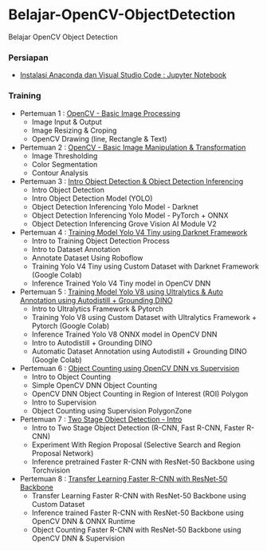# Belajar-OpenCV-ObjectDetection
Belajar OpenCV Object Detection

### Persiapan
- [Instalasi Anaconda dan Visual Studio Code : Jupyter Notebook](https://github.com/Muhammad-Yunus/Belajar-OpenCV-ObjectDetection/blob/main/Pengenalan%20Anaconda%20Dan%20VS%20Code%20Jupyter%20Notebook.pptx)


### Training
- Pertemuan 1 : [OpenCV - Basic Image Processing](https://github.com/Muhammad-Yunus/Belajar-OpenCV-ObjectDetection/tree/main/Pertemuan%201)
	- Image Input & Output
	- Image Resizing & Croping
	- OpenCV Drawing (line, Rectangle & Text)
- Pertemuan 2 : [OpenCV - Basic Image Manipulation & Transformation](https://github.com/Muhammad-Yunus/Belajar-OpenCV-ObjectDetection/tree/main/Pertemuan%202)
	- Image Thresholding
	- Color Segmentation
	- Contour Analysis
- Pertemuan 3 : [Intro Object Detection & Object Detection Inferencing](https://github.com/Muhammad-Yunus/Belajar-OpenCV-ObjectDetection/tree/main/Pertemuan%203)
	- Intro Object Detection
	- Intro Object Detection Model (YOLO)
	- Object Detection Inferencing Yolo Model - Darknet
	- Object Detection Inferencing Yolo Model - PyTorch + ONNX
	- Object Detection Inferencing Grove Vision AI Module V2
- Pertemuan 4 : [Training Model Yolo V4 Tiny using Darknet Framework](https://github.com/Muhammad-Yunus/Belajar-OpenCV-ObjectDetection/tree/main/Pertemuan%204)
	- Intro to Training Object Detection Process
	- Intro to Dataset Annotation
	- Annotate Dataset Using Roboflow
	- Training Yolo V4 Tiny using Custom Dataset with Darknet Framework (Google Colab)
	- Inference Trained Yolo V4 Tiny model in OpenCV DNN
- Pertemuan 5 : [Training Model Yolo V8 using Ultralytics & Auto Annotation using Autodistill + Grounding DINO](https://github.com/Muhammad-Yunus/Belajar-OpenCV-ObjectDetection/tree/main/Pertemuan%205)
	- Intro to Ultralytics Framework & Pytorch
	- Training Yolo V8 using Custom Dataset with Ultralytics Framework + Pytorch (Google Colab)
	- Inference Trained Yolo V8 ONNX model in OpenCV DNN
	- Intro to Autodistill + Grounding DINO 
	- Automatic Dataset Annotation using Autodistill + Grounding DINO (Google Colab)
- Pertemuan 6 : [Object Counting using OpenCV DNN vs Supervision](https://github.com/Muhammad-Yunus/Belajar-OpenCV-ObjectDetection/tree/main/Pertemuan%206)
	- Intro to Object Counting
	- Simple OpenCV DNN Object Counting
	- OpenCV DNN Object Counting in Region of Interest (ROI) Polygon
	- Intro to Supervision
	- Object Counting using Supervision PolygonZone
- Pertemuan 7 : [Two Stage Object Detection - Intro](https://github.com/Muhammad-Yunus/Belajar-OpenCV-ObjectDetection/tree/main/Pertemuan%207)
	- Intro to Two Stage Object Detection (R-CNN, Fast R-CNN, Faster R-CNN)
	- Experiment With Region Proposal (Selective Search and Region Proposal Network)
	- Inference pretrained Faster R-CNN with ResNet-50 Backbone using Torchvision
- Pertemuan 8 : [Transfer Learning Faster R-CNN with ResNet-50 Backbone](https://github.com/Muhammad-Yunus/Belajar-OpenCV-ObjectDetection/tree/main/Pertemuan%208)
	- Transfer Learning Faster R-CNN with ResNet-50 Backbone using Custom Dataset
	- Inference trained Faster R-CNN with ResNet-50 Backbone using OpenCV DNN & ONNX Runtime 
	- Object Counting Faster R-CNN with ResNet-50 Backbone using OpenCV DNN & Supervision